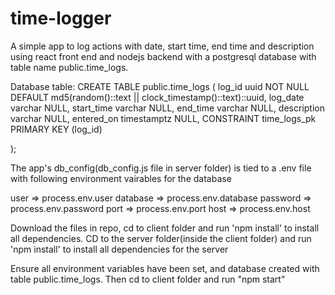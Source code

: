 # time-logger
A simple app to log actions with date, start time, end time and description using react front end and nodejs backend with a postgresql database with table name public.time_logs.

Database table:
CREATE TABLE public.time_logs (
	log_id uuid NOT NULL DEFAULT md5(random()::text || clock_timestamp()::text)::uuid,
	log_date varchar NULL,
	start_time varchar NULL,
	end_time varchar NULL,
	description varchar NULL,
	entered_on timestamptz NULL,
	CONSTRAINT time_logs_pk PRIMARY KEY (log_id)
	
);

The app's db_config(db_config.js file in server folder) is tied to a .env file with following environment vairables for the database
 
  user => process.env.user
  database => process.env.database
  password => process.env.password
  port => process.env.port
  host => process.env.host
   
  
Download the files in repo, cd to client folder and run 'npm install' to install all dependencies. CD to the server folder(inside the client folder)  and run 'npm install' to install all dependencies for the server

Ensure all environment variables have been set, and database created with table public.time_logs.
Then cd to client folder and run "npm start"
  
  


